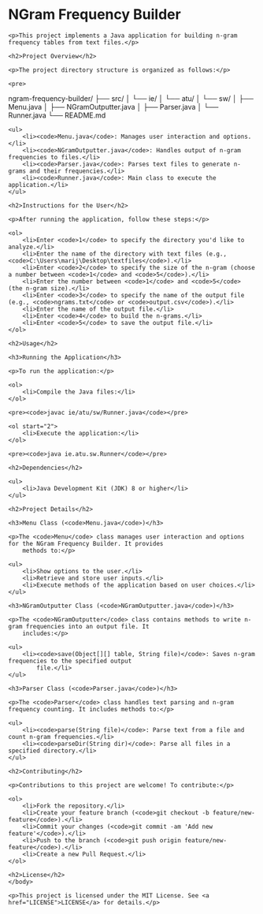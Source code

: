<h1>NGram Frequency Builder</h1>

    <p>This project implements a Java application for building n-gram frequency tables from text files.</p>

    <h2>Project Overview</h2>

    <p>The project directory structure is organized as follows:</p>

    <pre>
ngram-frequency-builder/
├── src/
│   └── ie/
│       └── atu/
│           └── sw/
│               ├── Menu.java
│               ├── NGramOutputter.java
│               ├── Parser.java
│               └── Runner.java
└── README.md
    </pre>

    <ul>
        <li><code>Menu.java</code>: Manages user interaction and options.</li>
        <li><code>NGramOutputter.java</code>: Handles output of n-gram frequencies to files.</li>
        <li><code>Parser.java</code>: Parses text files to generate n-grams and their frequencies.</li>
        <li><code>Runner.java</code>: Main class to execute the application.</li>
    </ul>

    <h2>Instructions for the User</h2>

    <p>After running the application, follow these steps:</p>

    <ol>
        <li>Enter <code>1</code> to specify the directory you'd like to analyze.</li>
        <li>Enter the name of the directory with text files (e.g., <code>C:\Users\marij\Desktop\textfiles</code>).</li>
        <li>Enter <code>2</code> to specify the size of the n-gram (choose a number between <code>1</code> and <code>5</code>).</li>
        <li>Enter the number between <code>1</code> and <code>5</code> (the n-gram size).</li>
        <li>Enter <code>3</code> to specify the name of the output file (e.g., <code>ngrams.txt</code> or <code>output.csv</code>).</li>
        <li>Enter the name of the output file.</li>
        <li>Enter <code>4</code> to build the n-grams.</li>
        <li>Enter <code>5</code> to save the output file.</li>
    </ol>

    <h2>Usage</h2>

    <h3>Running the Application</h3>

    <p>To run the application:</p>

    <ol>
        <li>Compile the Java files:</li>
    </ol>

    <pre><code>javac ie/atu/sw/Runner.java</code></pre>

    <ol start="2">
        <li>Execute the application:</li>
    </ol>

    <pre><code>java ie.atu.sw.Runner</code></pre>

    <h2>Dependencies</h2>

    <ul>
        <li>Java Development Kit (JDK) 8 or higher</li>
    </ul>

    <h2>Project Details</h2>

    <h3>Menu Class (<code>Menu.java</code>)</h3>

    <p>The <code>Menu</code> class manages user interaction and options for the NGram Frequency Builder. It provides
        methods to:</p>

    <ul>
        <li>Show options to the user.</li>
        <li>Retrieve and store user inputs.</li>
        <li>Execute methods of the application based on user choices.</li>
    </ul>

    <h3>NGramOutputter Class (<code>NGramOutputter.java</code>)</h3>

    <p>The <code>NGramOutputter</code> class contains methods to write n-gram frequencies into an output file. It
        includes:</p>

    <ul>
        <li><code>save(Object[][] table, String file)</code>: Saves n-gram frequencies to the specified output
            file.</li>
    </ul>

    <h3>Parser Class (<code>Parser.java</code>)</h3>

    <p>The <code>Parser</code> class handles text parsing and n-gram frequency counting. It includes methods to:</p>

    <ul>
        <li><code>parse(String file)</code>: Parse text from a file and count n-gram frequencies.</li>
        <li><code>parseDir(String dir)</code>: Parse all files in a specified directory.</li>
    </ul>

    <h2>Contributing</h2>

    <p>Contributions to this project are welcome! To contribute:</p>

    <ol>
        <li>Fork the repository.</li>
        <li>Create your feature branch (<code>git checkout -b feature/new-feature</code>).</li>
        <li>Commit your changes (<code>git commit -am 'Add new feature'</code>).</li>
        <li>Push to the branch (<code>git push origin feature/new-feature</code>).</li>
        <li>Create a new Pull Request.</li>
    </ol>

    <h2>License</h2>
    </body>

    <p>This project is licensed under the MIT License. See <a href="LICENSE">LICENSE</a> for details.</p>

</body>

</html>
